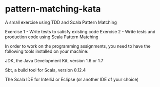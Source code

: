 pattern-matching-kata
=============

A small exercise using TDD and Scala Pattern Matching

Exercise 1 - Write tests to satisfy existing code
Exercise 2 - Write tests and production code using Scala Pattern Matching

In order to work on the programming assignments, you need to have the following tools installed on your machine:

JDK, the Java Development Kit, version 1.6 or 1.7

Sbt, a build tool for Scala, version 0.12.4

The Scala IDE for IntelliJ or Eclipse (or another IDE of your choice)




